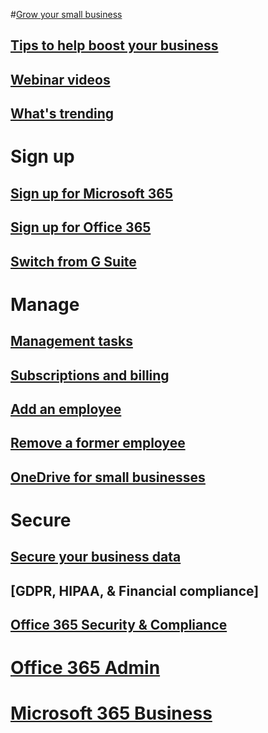 
#[Grow your small business](../admin/grow-your-small-business/grow-your-small-business?toc=/office365/smallbusiness/toc.json&bc=/office365/smallbusiness/breadcrumb/toc.json)
## [Tips to help boost your business](../admin/grow-your-small-business/tips-to-help-boost-your-business?toc=/office365/smallbusiness/toc.json&bc=/office365/smallbusiness/breadcrumb/toc.json)
## [Webinar videos](../admin/grow-your-small-business/previous-webinar-videos?toc=/office365/smallbusiness/toc.json&bc=/office365/smallbusiness/breadcrumb/toc.json)
## [What's trending](../admin/grow-your-small-business/what-s-trending?toc=/office365/smallbusiness/toc.json&bc=/office365/smallbusiness/breadcrumb/toc.json)

# Sign up
## [Sign up for Microsoft 365](https://support.office.com/article/6ab4bbcd-79cf-4000-a0bd-d42ce4d12816) 
## [Sign up for Office 365](https://support.office.com/article/6ab4bbcd-79cf-4000-a0bd-d42ce4d12816) 
## [Switch from G Suite](https://support.office.com/article/cff9f9fb-956e-4cb9-8b64-d7ebc1911123)
# Manage
## [Management tasks](https://support.office.com/article/6d4259dd-0933-4117-94b6-36c602e3460d)
## [Subscriptions and billing](..Admin/subscriptions-and-billing/subscriptions-and-billing)
## [Add an employee](../Admin/add-users/add-new-employee?toc=/office365/smallbusiness/toc.json&bc=/office365/smallbusiness/breadcrumb/toc.json)
## [Remove a former employee](../Admin/add-users/remove-former-employee?toc=/office365/smallbusiness/toc.json&bc=/office365/smallbusiness/breadcrumb/toc.json)
## [OneDrive for small businesses](../admin/grow-your-small-business/onedrive-for-small-businesses?toc=/office365/smallbusiness/toc.json&bc=/office365/smallbusiness/breadcrumb/toc.json)
# Secure
## [Secure your business data](../Admin/security-and-compliance/secure-your-business-data?toc=/office365/smallbusiness/toc.json&bc=/office365/smallbusiness/breadcrumb/toc.json)
## [GDPR, HIPAA, & Financial compliance]
## [Office 365 Security & Compliance](../office365/securitycompliance)
# [Office 365 Admin](../admin/admin-home)
# [Microsoft 365 Business](https://support.office.com/article/496e690b-b75d-4ff5-bf34-cc32905d0364)


